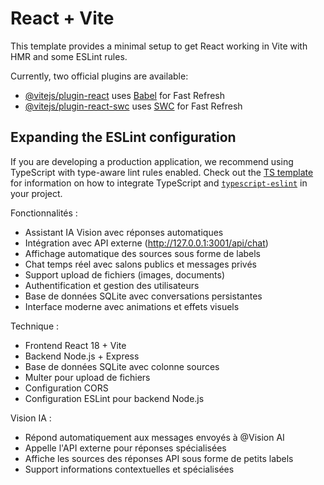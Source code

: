 # React + Vite

This template provides a minimal setup to get React working in Vite with HMR and some ESLint rules.

Currently, two official plugins are available:

- [@vitejs/plugin-react](https://github.com/vitejs/vite-plugin-react/blob/main/packages/plugin-react) uses [Babel](https://babeljs.io/) for Fast Refresh
- [@vitejs/plugin-react-swc](https://github.com/vitejs/vite-plugin-react/blob/main/packages/plugin-react-swc) uses [SWC](https://swc.rs/) for Fast Refresh

## Expanding the ESLint configuration

If you are developing a production application, we recommend using TypeScript with type-aware lint rules enabled. Check out the [TS template](https://github.com/vitejs/vite/tree/main/packages/create-vite/template-react-ts) for information on how to integrate TypeScript and [`typescript-eslint`](https://typescript-eslint.io) in your project.

 Fonctionnalités :
- Assistant IA Vision avec réponses automatiques
- Intégration avec API externe (http://127.0.0.1:3001/api/chat)
- Affichage automatique des sources sous forme de labels
- Chat temps réel avec salons publics et messages privés
- Support upload de fichiers (images, documents)
- Authentification et gestion des utilisateurs
- Base de données SQLite avec conversations persistantes
- Interface moderne avec animations et effets visuels

 Technique :
- Frontend React 18 + Vite
- Backend Node.js + Express
- Base de données SQLite avec colonne sources
- Multer pour upload de fichiers
- Configuration CORS
- Configuration ESLint pour backend Node.js

 Vision IA :
- Répond automatiquement aux messages envoyés à @Vision AI
- Appelle l'API externe pour réponses spécialisées
- Affiche les sources des réponses API sous forme de petits labels
- Support informations contextuelles et spécialisées
